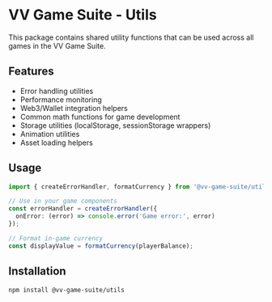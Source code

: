 # VV Game Suite - Utils

This package contains shared utility functions that can be used across all games in the VV Game Suite.

## Features

- Error handling utilities
- Performance monitoring
- Web3/Wallet integration helpers
- Common math functions for game development
- Storage utilities (localStorage, sessionStorage wrappers)
- Animation utilities
- Asset loading helpers

## Usage

```typescript
import { createErrorHandler, formatCurrency } from '@vv-game-suite/utils';

// Use in your game components
const errorHandler = createErrorHandler({
  onError: (error) => console.error('Game error:', error)
});

// Format in-game currency
const displayValue = formatCurrency(playerBalance);
```

## Installation

```bash
npm install @vv-game-suite/utils
```